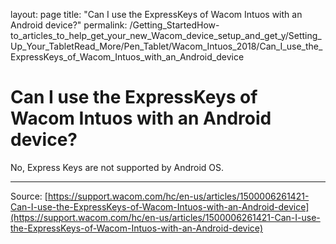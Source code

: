 layout: page
title: "Can I use the ExpressKeys of Wacom Intuos with an Android device?"
permalink: /Getting_StartedHow-to_articles_to_help_get_your_new_Wacom_device_setup_and_get_y/Setting_Up_Your_TabletRead_More/Pen_Tablet/Wacom_Intuos_2018/Can_I_use_the_ExpressKeys_of_Wacom_Intuos_with_an_Android_device

# Can I use the ExpressKeys of Wacom Intuos with an Android device?

No, Express Keys are not supported by Android OS.

---
Source: [https://support.wacom.com/hc/en-us/articles/1500006261421-Can-I-use-the-ExpressKeys-of-Wacom-Intuos-with-an-Android-device](https://support.wacom.com/hc/en-us/articles/1500006261421-Can-I-use-the-ExpressKeys-of-Wacom-Intuos-with-an-Android-device)
